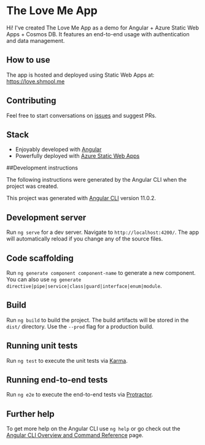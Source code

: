 # The Love Me App

Hi! I've created The Love Me App as a demo for Angular + Azure Static Web Apps + Cosmos DB. 
It features an end-to-end usage with authentication and data management.

## How to use

The app is hosted and deployed using Static Web Apps at: https://love.shmool.me 


## Contributing

Feel free to start conversations on [issues](https://github.com/shmool/the-love-me-app/issues) and suggest PRs.

## Stack

- Enjoyably developed with [Angular](https://angular.io)
- Powerfully deployed with [Azure Static Web Apps](https://docs.microsoft.com/en-au/azure/static-web-apps/overview?WT.mc_id=javascript-10059-shjacobs)

##Development instructions

The following instructions were generated by the Angular CLI when the project was created.  

This project was generated with [Angular CLI](https://github.com/angular/angular-cli) version 11.0.2.

## Development server

Run `ng serve` for a dev server. Navigate to `http://localhost:4200/`. The app will automatically reload if you change any of the source files.

## Code scaffolding

Run `ng generate component component-name` to generate a new component. You can also use `ng generate directive|pipe|service|class|guard|interface|enum|module`.

## Build

Run `ng build` to build the project. The build artifacts will be stored in the `dist/` directory. Use the `--prod` flag for a production build.

## Running unit tests

Run `ng test` to execute the unit tests via [Karma](https://karma-runner.github.io).

## Running end-to-end tests

Run `ng e2e` to execute the end-to-end tests via [Protractor](http://www.protractortest.org/).

## Further help

To get more help on the Angular CLI use `ng help` or go check out the [Angular CLI Overview and Command Reference](https://angular.io/cli) page.
